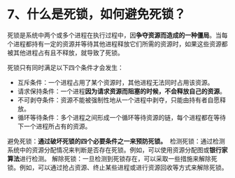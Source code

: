 # 7、什么是死锁，如何避免死锁？

死锁是系统中两个或多个进程在执行过程中，因**争夺资源而造成的一种僵局**。当每个进程都持有一定的资源并等待其他进程释放它们所需的资源时，如果这些资源都被其他进程占有且不释放，就导致了死锁。

死锁只有同时满足以下四个条件才会发生：
- 互斥条件：一个进程占用了某个资源时，其他进程无法同时占用该资源。
- 请求保持条件：一个进程**因为请求资源而阻塞的时候，不会释放自己的资源**。
- 不可剥夺条件：资源不能被强制性地从一个进程中剥夺，只能由持有者自愿释放。
- 循环等待条件：多个进程之间形成一个循环等待资源的链，每个进程都在等待下一个进程所占有的资源。

避免死锁：**通过破坏死锁的四个必要条件之一来预防死锁。** 
检测死锁：通过检测系统中的资源分配情况来判断是否存在死锁。例如，可以使用资源分配图或**银行家算法**进行检测。 
解除死锁：一旦检测到死锁存在，可以采取一些措施来解除死锁。例如，可以通过抢占资源、终止某些进程或进行资源回收等方式来解除死锁。